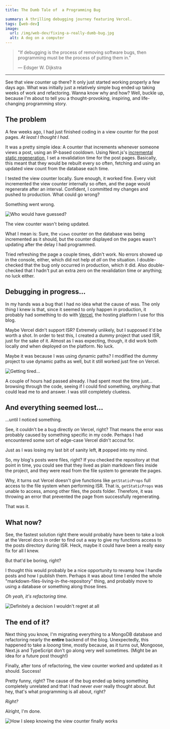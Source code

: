 ```yaml
---
title: The Dumb Tale of  a Programming Bug

summary: A thrilling debugging journey featuring Vercel.
tags: [web-dev]
image:
  url: /img/web-dev/fixing-a-really-dumb-bug.jpg
  alt: A dog on a computer
---
```


> "If debugging is the process of removing software bugs, then programming must be the process of putting them in."
>
> ― Edsger W. Dijkstra

---

See that view counter up there? It only just started working properly a few days ago. What was initially just a relatively simple bug ended up taking weeks of work and refactoring. Wanna know why and how? Well, buckle up, because I'm about to tell you a thought-provoking, inspiring, and life-changing programming story.

## The problem

A few weeks ago, I had just finished coding in a view counter for the post pages. _At least I thought I had_.

It was a pretty simple idea: A counter that increments whenever someone views a post, using an IP-based cooldown. Using Next.js's [incremental static regeneration](https://nextjs.org/docs/basic-features/data-fetching/incremental-static-regeneration), I set a revalidation time for the post pages. Basically, this meant that they would be rebuilt every so often, fetching and using an updated view count from the database each time.

I tested the view counter locally. Sure enough, it worked fine. Every visit incremented the view counter internally so often, and the page would regenerate after an interval. Confident, I committed my changes and pushed to production. What could go wrong?

Something went wrong.

![Who would have guessed?](/img/mind_blown.gif)

The view counter wasn't being updated.

What I mean is: Sure, the `views` counter on the database was being incremented as it should, but the counter displayed on the pages wasn't updating after the delay I had programmed.

Tried refreshing the page a couple times, didn't work. No errors showed up in the console, either, which did not help _at all_ on the situation. I double-checked that the bug only occurred in production, which it did. Also double-checked that I hadn't put an extra zero on the revalidation time or anything; no luck either.

## Debugging in progress...

In my hands was a bug that I had no idea what the cause of was. The only thing I knew is that, since it seemed to only happen in production, it probably had something to do with [Vercel](https://vercel.com), the hosting platform I use for this blog.

Maybe Vercel didn't support ISR? Extremely unlikely, but I supposed it'd be worth a shot. In order to test this, I created a dummy project that used ISR, just for the sake of it. Almost as I was expecting, though, it did work both locally _and_ when deployed on the platform. No luck.

Maybe it was because I was using dynamic paths? I modified the dummy project to use dynamic paths as well, but it still worked just fine on Vercel.

![Getting tired...](/img/cat_ded.gif)

A couple of hours had passed already. I had spent most the time just... browsing through the code, seeing if I could find something, _anything_ that could lead me to and answer. I was still completely clueless.

## And everything seemed lost...

...until I noticed something.

See, it couldn't be a bug directly _on_ Vercel, right? That means the error was probably caused by something specific in my code. Perhaps I had encountered some sort of edge-case Vercel didn't accout for.

Just as I was losing my last bit of sanity left, **it** popped into my mind.

So, my blog's posts were files, right? If you checked the repository at that point in time, you could see that they lived as plain markdown files inside the project, and they were read from the file system to generate the pages.

Why, it turns out Vercel doesn't give functions like `getStaticProps` full access to the file system when performing ISR. That is, `getStaticProps` was unable to access, among other files, the posts folder. Therefore, it was throwing an error that prevented the page from successfully regenerating.

That was it.

## What now?

See, the fastest solution right there would probably have been to take a look at the Vercel docs in order to find out a way to give my functions access to the posts directory during ISR. Heck, maybe it could have been a really easy fix for all I knew.

But that'd be boring, right?

I thought this would probably be a nice opportunity to revamp how I handle posts and how I publish them. Perhaps it was about time I ended the whole "markdown-files-living-in-the-repository" thing, and probably move to using a database or something along those lines.

_Oh yeah, it's refactoring time._

![Definitely a decision I wouldn't regret at all](/img/sunglasses_wow.gif)

## The end of it?

Next thing you know, I'm migrating everything to a MongoDB database and refactoring nearly the **entire** backend of the blog. Unexpectedly, this happened to take a _looong_ time, mostly because, as it turns out, Mongoose, Next.js and TypeScript don't go along very well sometimes. (Might be an idea for a future post though!)

Finally, after tons of refactoring, the view counter worked and updated as it should. Success!

Pretty funny, right? The cause of the bug ended up being something completely unrelated and that I had never _ever_ really thought about. But hey, that's what programming is all about, right?

_Right?_

Alright, I'm done.

![How I sleep knowing the view counter finally works](/img/web-dev/how_i_sleep_knowing.jpg)
